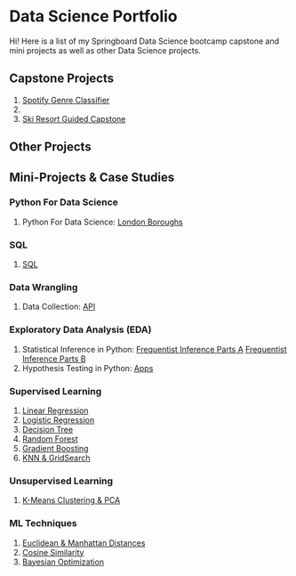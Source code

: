 # Data Science Portfolio

Hi! Here is a list of my Springboard Data Science bootcamp capstone and mini projects as well as other Data Science projects. 

## Capstone Projects
1. [Spotify Genre Classifier](https://github.com/HarshaMalireddy/Data-Science-Portfolio/tree/main/Capstone%20Projects/Spotify-Genre-Classifier-Capstone)
2.  
3. [Ski Resort Guided Capstone](https://github.com/HarshaMalireddy/Data-Science-Portfolio/tree/main/Capstone%20Projects/Ski-Resort-Guided-Capstone)
## Other Projects
## Mini-Projects & Case Studies
### Python For Data Science
1. Python For Data Science: [London Boroughs](https://github.com/HarshaMalireddy/Data-Science-Portfolio/blob/main/Mini-Projects%20%26%20Case%20Studies/Python%20For%20Data%20Science/London-Boroughs/London-Boroughs.ipynb)
### SQL
1. [SQL](https://github.com/HarshaMalireddy/Data-Science-Portfolio/blob/main/Mini-Projects%20%26%20Case%20Studies/SQL/SQLTasks%20Tier%201.sql)
### Data Wrangling
1. Data Collection: [API](https://github.com/HarshaMalireddy/Data-Science-Portfolio/blob/main/Mini-Projects%20%26%20Case%20Studies/Data%20Wrangling/API/api_data_wrangling_mini_project.ipynb)
### Exploratory Data Analysis (EDA)
1. Statistical Inference in Python: [Frequentist Inference Parts A](https://github.com/HarshaMalireddy/Data-Science-Portfolio/blob/main/Mini-Projects%20%26%20Case%20Studies/Exploratory%20Data%20Analysis%20(EDA)/Frequentist-Inference/Frequentist%20Inference%20Case%20Study%20-%20Part%20A.ipynb)
[Frequentist Inference Parts B](https://github.com/HarshaMalireddy/Data-Science-Portfolio/blob/main/Mini-Projects%20%26%20Case%20Studies/Exploratory%20Data%20Analysis%20(EDA)/Frequentist-Inference/Frequentist%20Inference%20Case%20Study%20-%20Part%20B%20(2).ipynb)
2. Hypothesis Testing in Python: [Apps](https://github.com/HarshaMalireddy/Data-Science-Portfolio/blob/main/Mini-Projects%20%26%20Case%20Studies/Exploratory%20Data%20Analysis%20(EDA)/Apps/Springboard%20Apps%20project.ipynb)
### Supervised Learning
1. [Linear Regression](https://github.com/HarshaMalireddy/Data-Science-Portfolio/blob/main/Mini-Projects%20%26%20Case%20Studies/Exploratory%20Data%20Analysis%20(EDA)/Linear%20Regression/Springboard%20Regression%20Case%20Study%20-%20the%20Red%20Wine%20Dataset.ipynb)
2. [Logistic Regression](https://github.com/HarshaMalireddy/Data-Science-Portfolio/blob/main/Mini-Projects%20%26%20Case%20Studies/Supervised%20Learning/Logistic_Regression/Logistic%20Regression%20Advanced%20Case%20Study.ipynb)
3. [Decision Tree](https://github.com/HarshaMalireddy/Data-Science-Portfolio/blob/main/Mini-Projects%20%26%20Case%20Studies/Supervised%20Learning/Decision_Tree/Decision%20Tree%20Specialty%20Coffee%20Case%20Study.ipynb)
4. [Random Forest](https://github.com/HarshaMalireddy/Data-Science-Portfolio/blob/main/Mini-Projects%20%26%20Case%20Studies/Supervised%20Learning/Random_Forest/Random%20Forest%20Covid19%20Case%20Study.ipynb)
5. [Gradient Boosting](https://github.com/HarshaMalireddy/Data-Science-Portfolio/blob/main/Mini-Projects%20%26%20Case%20Studies/Supervised%20Learning/Gradient_Boosting/Gradient%20Boosting%20Case%20Study.ipynb) 
6. [KNN & GridSearch](https://github.com/HarshaMalireddy/Data-Science-Portfolio/blob/main/Mini-Projects%20%26%20Case%20Studies/Supervised%20Learning/KNN%20%26%20GridSearch/KNN%20%26%20GridSearch.ipynb)
### Unsupervised Learning
1. [K-Means Clustering & PCA](https://github.com/HarshaMalireddy/Data-Science-Portfolio/blob/main/Mini-Projects%20%26%20Case%20Studies/Unsupervised%20Learning/K-Means%20Clustering%20%26%20PCA/K-Means%20Clustering%20%26%20PCA.ipynb)
### ML Techniques
1. [Euclidean & Manhattan Distances](https://github.com/HarshaMalireddy/Data-Science-Portfolio/blob/main/Mini-Projects%20%26%20Case%20Studies/ML%20Techniques/Euclidean_%26_Manhattan_Distances/Euclidean_and_Manhattan_Distances_Case_Study.ipynb)
2. [Cosine Similarity](https://github.com/HarshaMalireddy/Data-Science-Portfolio/blob/main/Mini-Projects%20%26%20Case%20Studies/ML%20Techniques/Cosine_Similarity/Cosine_Similarity_Case_Study.ipynb)
3. [Bayesian Optimization](https://github.com/HarshaMalireddy/Data-Science-Portfolio/blob/main/Mini-Projects%20%26%20Case%20Studies/ML%20Techniques/Bayesian%20Optimization/Bayesian%20Optimization.ipynb) 
